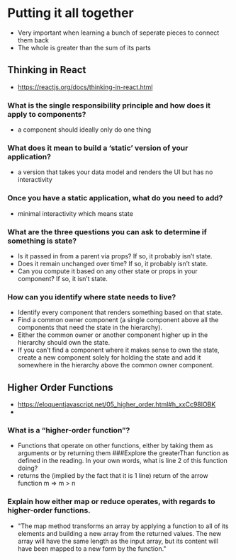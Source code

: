 # Putting it all together
- Very important when learning a bunch of seperate pieces to connect them back
- The whole is greater than the sum of its parts

## Thinking in React
- https://reactjs.org/docs/thinking-in-react.html
### What is the single responsibility principle and how does it apply to components?
- a component should ideally only do one thing
### What does it mean to build a ‘static’ version of your application?
- a version that takes your data model and renders the UI but has no interactivity
### Once you have a static application, what do you need to add?
-  minimal interactivity which means state 
### What are the three questions you can ask to determine if something is state?
- Is it passed in from a parent via props? If so, it probably isn’t state.
- Does it remain unchanged over time? If so, it probably isn’t state.
- Can you compute it based on any other state or props in your component? If so, it isn’t state.
### How can you identify where state needs to live?
- Identify every component that renders something based on that state.
- Find a common owner component (a single component above all the components that need the state in the hierarchy).
- Either the common owner or another component higher up in the hierarchy should own the state.
- If you can’t find a component where it makes sense to own the state, create a new component solely for holding the state and add it somewhere in the hierarchy above the common owner component.

## Higher Order Functions
- https://eloquentjavascript.net/05_higher_order.html#h_xxCc98lOBK
- 
### What is a “higher-order function”?
- Functions that operate on other functions, either by taking them as arguments or by returning them
###Explore the greaterThan function as defined in the reading. In your own words, what is line 2 of this function doing?
- returns the (implied by the fact that it is 1 line) return of the arrow function  m => m > n 
### Explain how either map or reduce operates, with regards to higher-order functions.
- "The map method transforms an array by applying a function to all of its elements and building a new array from the returned values. The new array will have the same length as the input array, but its content will have been mapped to a new form by the function."
